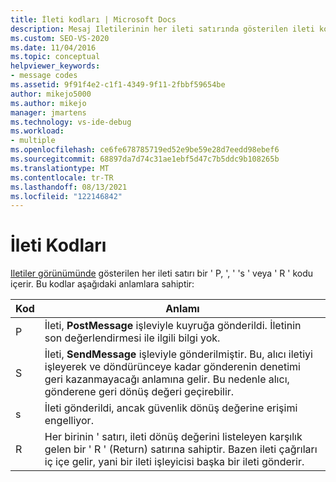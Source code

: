 ```yaml
---
title: İleti kodları | Microsoft Docs
description: Mesaj Iletilerinin her ileti satırında gösterilen ileti kodlarının anlamlarını öğrenin.
ms.custom: SEO-VS-2020
ms.date: 11/04/2016
ms.topic: conceptual
helpviewer_keywords:
- message codes
ms.assetid: 9f91f4e2-c1f1-4349-9f11-2fbbf59654be
author: mikejo5000
ms.author: mikejo
manager: jmartens
ms.technology: vs-ide-debug
ms.workload:
- multiple
ms.openlocfilehash: ce6fe678785719ed52e9be59e28d7eedd98ebef6
ms.sourcegitcommit: 68897da7d74c31ae1ebf5d47c7b5ddc9b108265b
ms.translationtype: MT
ms.contentlocale: tr-TR
ms.lasthandoff: 08/13/2021
ms.locfileid: "122146842"
---
```

# <a name="message-codes"></a>İleti Kodları
[Iletiler görünümünde](../debugger/messages-view.md) gösterilen her ileti satırı bir ' P, ', ' 's ' veya ' R ' kodu içerir. Bu kodlar aşağıdaki anlamlara sahiptir:

|Kod|Anlamı|
|----------|-------------|
|P|İleti, **PostMessage** işleviyle kuyruğa gönderildi. İletinin son değerlendirmesi ile ilgili bilgi yok.|
|S|İleti, **SendMessage** işleviyle gönderilmiştir. Bu, alıcı iletiyi işleyerek ve döndürünceye kadar gönderenin denetimi geri kazanmayacağı anlamına gelir. Bu nedenle alıcı, gönderene geri dönüş değeri geçirebilir.|
|s|İleti gönderildi, ancak güvenlik dönüş değerine erişimi engelliyor.|
|R|Her birinin ' satırı, ileti dönüş değerini listeleyen karşılık gelen bir ' R ' (Return) satırına sahiptir. Bazen ileti çağrıları iç içe gelir, yani bir ileti işleyicisi başka bir ileti gönderir.|
